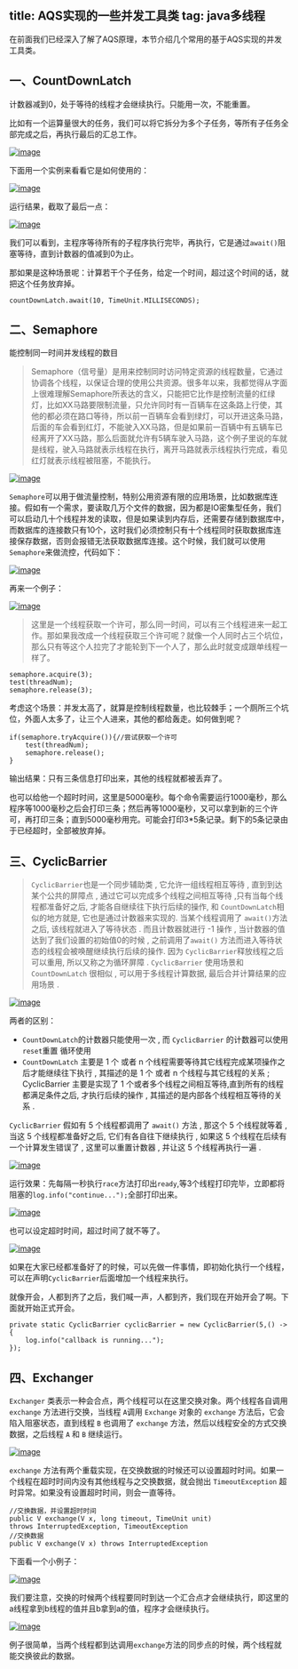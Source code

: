 ## title: AQS实现的一些并发工具类 tag: java多线程

在前面我们已经深入了解了AQS原理，本节介绍几个常用的基于AQS实现的并发工具类。

## 一、CountDownLatch

计数器减到0，处于等待的线程才会继续执行。只能用一次，不能重置。

比如有一个运算量很大的任务，我们可以将它拆分为多个子任务，等所有子任务全部完成之后，再执行最后的汇总工作。

[![image](assets/687474703a2f2f626c6f6768656c6c6f2e6f7572736e61696c2e636e2f436f756e74446f776e4c617463682e706e67.png)](https://camo.githubusercontent.com/989c5c2864a6774b1f99eb54c955ecaf3a2bb84a/687474703a2f2f626c6f6768656c6c6f2e6f7572736e61696c2e636e2f436f756e74446f776e4c617463682e706e67)

下面用一个实例来看看它是如何使用的：

[![image](assets/687474703a2f2f626c6f6768656c6c6f2e6f7572736e61696c2e636e2f74687265616431322d312e6a7067.jpg)](https://camo.githubusercontent.com/c21c33cf63d3e6d75b2e5644e792d18634bf5c68/687474703a2f2f626c6f6768656c6c6f2e6f7572736e61696c2e636e2f74687265616431322d312e6a7067)

运行结果，截取了最后一点：

[![image](assets/687474703a2f2f626c6f6768656c6c6f2e6f7572736e61696c2e636e2f74687265616431322d322e6a7067.jpg)](https://camo.githubusercontent.com/818d915056ce27007fd33e2b9680a658a611f041/687474703a2f2f626c6f6768656c6c6f2e6f7572736e61696c2e636e2f74687265616431322d322e6a7067)

我们可以看到，主程序等待所有的子程序执行完毕，再执行，它是通过`await()`阻塞等待，直到计数器的值减到0为止。

那如果是这种场景呢：计算若干个子任务，给定一个时间，超过这个时间的话，就把这个任务放弃掉。

```
countDownLatch.await(10, TimeUnit.MILLISECONDS);
```

## 二、Semaphore

能控制同一时间并发线程的数目

> Semaphore（信号量）是用来控制同时访问特定资源的线程数量，它通过协调各个线程，以保证合理的使用公共资源。很多年以来，我都觉得从字面上很难理解Semaphore所表达的含义，只能把它比作是控制流量的红绿灯，比如XX马路要限制流量，只允许同时有一百辆车在这条路上行使，其他的都必须在路口等待，所以前一百辆车会看到绿灯，可以开进这条马路，后面的车会看到红灯，不能驶入XX马路，但是如果前一百辆中有五辆车已经离开了XX马路，那么后面就允许有5辆车驶入马路，这个例子里说的车就是线程，驶入马路就表示线程在执行，离开马路就表示线程执行完成，看见红灯就表示线程被阻塞，不能执行。

[![image](assets/687474703a2f2f626c6f6768656c6c6f2e6f7572736e61696c2e636e2f31382d352d31342f31363639303832372e6a7067.jpg)](https://camo.githubusercontent.com/ba1cb4cf66174fca91ba633054c8bb05d07bfe4e/687474703a2f2f626c6f6768656c6c6f2e6f7572736e61696c2e636e2f31382d352d31342f31363639303832372e6a7067)

`Semaphore`可以用于做流量控制，特别公用资源有限的应用场景，比如数据库连接。假如有一个需求，要读取几万个文件的数据，因为都是IO密集型任务，我们可以启动几十个线程并发的读取，但是如果读到内存后，还需要存储到数据库中，而数据库的连接数只有10个，这时我们必须控制只有十个线程同时获取数据库连接保存数据，否则会报错无法获取数据库连接。这个时候，我们就可以使用`Semaphore`来做流控，代码如下：

[![image](assets/687474703a2f2f626c6f6768656c6c6f2e6f7572736e61696c2e636e2f74687265616431322d332e6a7067.jpg)](https://camo.githubusercontent.com/8d14789394a5308e5a826a40a7bc9d46a00a7b99/687474703a2f2f626c6f6768656c6c6f2e6f7572736e61696c2e636e2f74687265616431322d332e6a7067)

再来一个例子：

[![image](assets/687474703a2f2f626c6f6768656c6c6f2e6f7572736e61696c2e636e2f74687265616431322d342e6a7067.jpg)](https://camo.githubusercontent.com/5bd174d63ec88625f8380243d815f790b615c741/687474703a2f2f626c6f6768656c6c6f2e6f7572736e61696c2e636e2f74687265616431322d342e6a7067)

> 这里是一个线程获取一个许可，那么同一时间，可以有三个线程进来一起工作。那如果我改成一个线程获取三个许可呢？就像一个人同时占三个坑位，那么只有等这个人拉完了才能轮到下一个人了，那么此时就变成跟单线程一样了。

```
semaphore.acquire(3);
test(threadNum);
semaphore.release(3);
```

考虑这个场景：并发太高了，就算是控制线程数量，也比较棘手；一个厕所三个坑位，外面人太多了，让三个人进来，其他的都给轰走。如何做到呢？

```
if(semaphore.tryAcquire()){//尝试获取一个许可
    test(threadNum);
    semaphore.release();
}
```

输出结果：只有三条信息打印出来，其他的线程就都被丢弃了。

也可以给他一个超时时间，这里是5000毫秒。每个命令需要运行1000毫秒，那么程序等1000毫秒之后会打印三条；然后再等1000毫秒，又可以拿到新的三个许可，再打印三条；直到5000毫秒用完。可能会打印3*5条记录。剩下的5条记录由于已经超时，全部被放弃掉。

## 三、CyclicBarrier

> `CyclicBarrier`也是一个同步辅助类 , 它允许一组线程相互等待 , 直到到达某个公共的屏障点 , 通过它可以完成多个线程之间相互等待 ,只有当每个线程都准备好之后, 才能各自继续往下执行后续的操作, 和 `CountDownLatch`相似的地方就是, 它也是通过计数器来实现的. 当某个线程调用了 `await()`方法之后, 该线程就进入了等待状态 . 而且计数器就进行 -1 操作 , 当计数器的值达到了我们设置的初始值0的时候 , 之前调用了`await()` 方法而进入等待状态的线程会被唤醒继续执行后续的操作. 因为 `CyclicBarrier`释放线程之后可以重用, 所以又称之为循环屏障 . `CyclicBarrier` 使用场景和 `CountDownLatch` 很相似 , 可以用于多线程计算数据, 最后合并计算结果的应用场景 .

[![image](assets/687474703a2f2f626c6f6768656c6c6f2e6f7572736e61696c2e636e2f31382d352d31342f36353738343632382e6a7067.jpg)](https://camo.githubusercontent.com/3f81cec5b61a39993eeac71655bf8de895107866/687474703a2f2f626c6f6768656c6c6f2e6f7572736e61696c2e636e2f31382d352d31342f36353738343632382e6a7067)

两者的区别：

- `CountDownLatch`的计数器只能使用一次 , 而 `CyclicBarrier` 的计数器可以使用 `reset`重置 循环使用
- `CountDownLatch` 主要是 1 个 或者 n 个线程需要等待其它线程完成某项操作之后才能继续往下执行 , 其描述的是 1 个 或者 n 个线程与其它线程的关系 ; CyclicBarrier 主要是实现了 1 个或者多个线程之间相互等待,直到所有的线程都满足条件之后, 才执行后续的操作 , 其描述的是内部各个线程相互等待的关系 .

`CyclicBarrier` 假如有 5 个线程都调用了 `await()` 方法 , 那这个 5 个线程就等着 , 当这 5 个线程都准备好之后, 它们有各自往下继续执行 , 如果这 5 个线程在后续有一个计算发生错误了 , 这里可以重置计数器 , 并让这 5 个线程再执行一遍 .

[![image](assets/687474703a2f2f626c6f6768656c6c6f2e6f7572736e61696c2e636e2f74687265616431322d352e6a7067.jpg)](https://camo.githubusercontent.com/92eef75854b6fd5773ba78b71223b94cfec092ee/687474703a2f2f626c6f6768656c6c6f2e6f7572736e61696c2e636e2f74687265616431322d352e6a7067)

运行效果：先每隔一秒执行`race`方法打印出`ready`,等3个线程打印完毕，立即都将阻塞的`log.info("continue...");`全部打印出来。

[![image](assets/687474703a2f2f626c6f6768656c6c6f2e6f7572736e61696c2e636e2f74687265616431322d362e6a7067.jpg)](https://camo.githubusercontent.com/b914e0ba1de948a36a4ca8d832ccd45bfaeb375d/687474703a2f2f626c6f6768656c6c6f2e6f7572736e61696c2e636e2f74687265616431322d362e6a7067)

也可以设定超时时间，超过时间了就不等了。

[![image](assets/687474703a2f2f626c6f6768656c6c6f2e6f7572736e61696c2e636e2f74687265616431322d372e6a7067.jpg)](https://camo.githubusercontent.com/dafa7cfecc54af2f4ae425223f5437a8e2441040/687474703a2f2f626c6f6768656c6c6f2e6f7572736e61696c2e636e2f74687265616431322d372e6a7067)

如果在大家已经都准备好了的时候，可以先做一件事情，即初始化执行一个线程，可以在声明`CyclicBarrier`后面增加一个线程来执行。

就像开会，人都到齐了之后，我们喊一声，人都到齐，我们现在开始开会了啊。下面就开始正式开会。

```
private static CyclicBarrier cyclicBarrier = new CyclicBarrier(5,() -> {
    log.info("callback is running...");
});
```

## 四、Exchanger

`Exchanger` 类表示一种会合点，两个线程可以在这里交换对象。两个线程各自调用` exchange` 方法进行交换，当线程 `A`调用 `Exchange` 对象的 `exchange` 方法后，它会陷入阻塞状态，直到线程 `B` 也调用了 `exchange` 方法，然后以线程安全的方式交换数据，之后线程 `A` 和 `B` 继续运行。

[![image](assets/687474703a2f2f626c6f6768656c6c6f2e6f7572736e61696c2e636e2f74687265616431322d382e706e67.png)](https://camo.githubusercontent.com/855a2ac74117cea9f76a0fea97f2f1dbffa74042/687474703a2f2f626c6f6768656c6c6f2e6f7572736e61696c2e636e2f74687265616431322d382e706e67)

`exchange` 方法有两个重载实现，在交换数据的时候还可以设置超时时间。如果一个线程在超时时间内没有其他线程与之交换数据，就会抛出 `TimeoutException` 超时异常。如果没有设置超时时间，则会一直等待。

```
//交换数据，并设置超时时间
public V exchange(V x, long timeout, TimeUnit unit)
throws InterruptedException, TimeoutException
//交换数据
public V exchange(V x) throws InterruptedException
```

下面看一个小例子：

[![image](assets/687474703a2f2f626c6f6768656c6c6f2e6f7572736e61696c2e636e2f74687265616431322d392e706e67.png)](https://camo.githubusercontent.com/e6664ed9ff9bd4f5e8dd9096b023947cac174ae1/687474703a2f2f626c6f6768656c6c6f2e6f7572736e61696c2e636e2f74687265616431322d392e706e67)

我们要注意，交换的时候两个线程要同时到达一个汇合点才会继续执行，即这里的a线程拿到b线程的值并且b拿到a的值，程序才会继续执行。

[![image](assets/687474703a2f2f626c6f6768656c6c6f2e6f7572736e61696c2e636e2f74687265616431322d31302e706e67.png)](https://camo.githubusercontent.com/19d0e402c8a87ae0b57124083e67ec755ebb6c02/687474703a2f2f626c6f6768656c6c6f2e6f7572736e61696c2e636e2f74687265616431322d31302e706e67)

例子很简单，当两个线程都到达调用`exchange`方法的同步点的时候，两个线程就能交换彼此的数据。